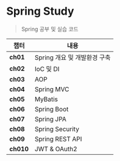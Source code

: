 # Spring Study  
> Spring 공부 및 실습 코드  

| 챕터  | 내용  | 
|------|------------------------------|
| **ch01** | Spring 개요 및 개발환경 구축 
| **ch02** | IoC 및 DI | 
| **ch03** | AOP | 
| **ch04** | Spring MVC | 
| **ch05** | MyBatis | 
| **ch06** | Spring Boot |
| **ch07** | Spring JPA | 
| **ch08** | Spring Security | 
| **ch09** | Spring REST API | 
| **ch010** | JWT & OAuth2 | 

